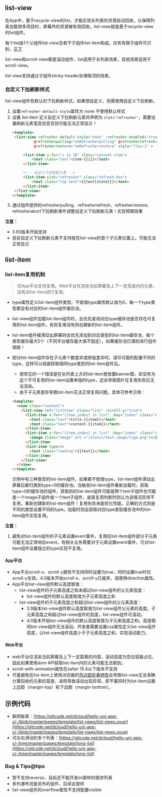 ## list-view

<!-- UTSCOMJSON.list-view.description -->

在App中，基于recycle-view的list，才能实现长列表的资源自动回收，以保障列表加载很多项目时，屏幕外的资源被有效回收。list-view就是基于recycle-view的list组件。

每个list由1个父组件list-view及若干子组件list-item构成。仅有有限子组件可识别，[见下](#children-tags)

list-view和scroll-view都是滚动组件，list适用于长列表场景，其他场景适用于scroll-view。

list-view支持通过子组件sticky-header处理吸顶的场景。

<!-- UTSCOMJSON.list-view.attrubute -->

<!-- UTSCOMJSON.list-view.event -->

<!-- UTSCOMJSON.list-view.example -->

### 自定义下拉刷新样式

list-view组件有默认的下拉刷新样式，如果想自定义，则需使用自定义下拉刷新。

1. 设置`refresher-default-style`属性为 none 不使用默认样式
2. 设置 list-item 定义自定义下拉刷新元素并声明为 `slot="refresher"`，需要设置刷新元素宽高信息否则可能无法正常显示！
   ```html
   <template>
   	<list-view refresher-default-style="none" :refresher-enabled="true" :refresher-triggered="refresherTriggered"
   			 @refresherpulling="onRefresherpulling" @refresherrefresh="onRefresherrefresh"
   			 @refresherrestore="onRefresherrestore" style="flex:1" >

   		<list-item v-for="i in 10" class="content-item">
   			<text class="text">item-{{i}}</text>
   		</list-item>

   		<!-- 自定义下拉刷新元素 -->
   		<list-item slot="refresher" class="refresh-box">
   			<text class="tip-text">{{text[state]}}</text>
   		</list-item>
   	</list-view>
   </template>
   ```
3. 通过组件提供的refresherpulling、refresherrefresh、refresherrestore、refresherabort下拉刷新事件调整自定义下拉刷新元素！实现预期效果

**注意：**
+ 3.93版本开始支持
+ 目前自定义下拉刷新元素不支持放在list-view的首个子元素位置上。可能无法正常显示


<!-- UTSCOMJSON.list-view.compatibility -->

<!-- UTSCOMJSON.list-view.children -->

<!-- UTSCOMJSON.list-view.reference -->

## list-item

<!-- UTSCOMJSON.list-item.description -->

<!-- UTSCOMJSON.list-item.attrubute -->

### list-item复用机制

> 仅App平台支持复用。Web平台仅渲染当前屏幕及上下一定高度内的元素，没有对list-item进行复用。

+ type属性定义list-item组件类型。不赋值type属性默认值为0，每一个type类型都会有对应的list-item组件缓存池。
+ list-view组件加载list-item组件时，会优先查询对应type缓存池是否存在可复用的list-item组件。有则复用没有则创建新的list-item组件。
+ list-item组件被滑动出屏幕则会优先添加到对应类型的list-item缓存池，每个类型缓存最大5个（不同平台缓存最大值不固定），如果缓存池已满则进行组件销毁！
+ 部分list-item组件存在子元素个数差异或排版差异时。请尽可能的配置不同的type，这样可以规避获取相同type类型的list-item组件后。
	* 很常见的一个错误是在长列表上方的list-item里放置banner图，却没有为这个不可复用的list-item设置单独的type，这会导致图片在复用失败后无法渲染。
	* 由于子元素差异导致list-item无法正常复用问题。具体可参考示例：

	```html
	<template>
	  <view class="content">
		<list-view ref="listView" class="list" :scroll-y="true">
		  <list-item v-for="(item,index) in list" :key="index" class="content-item1" type=1>
			<text class="text">title-{{item}}</text>
			<text class="text">content-{{item}}</text>
		  </list-item>
		  <list-item v-for="(item,index) in list" :key="index" class="content-item2" type=2>
		  	<image class="image" src ="/static/test-image/logo.png"></image>
		  </list-item>
		  <list-item type=3>
			<text class="loading">{{text}}</text>
		  </list-item>
		</list-view>
	  </view>
	</template>
	```
	示例中有三种类型的list-item组件。如果都不赋值type，list-item组件滑动出屏幕后都归类到type=0的缓存池。当触发list-item组件重新加载时，获取type=0的缓存池的组件，获取到的list-item组件可能是两个text子组件也可能是一个image子组件或一个text子组件，底层复用判断时则认为该情况异常不复用，重新创建新的list-item组件！复用失败未能优化性能。正确的方式则是不同的类型设置不同的type。加载时则会获取对应type类型缓存池中的list-item组件实现复用。

**注意：**

1. 避免对list-item组件的子元素设置event事件，复用后list-item组件部分子元素可能无法正常响应event，有相关业务需要对子元素设置event事件，可对list-item组件设置独立的type实现不复用。

<!-- UTSCOMJSON.list-item.event -->

<!-- UTSCOMJSON.list-item.example -->

<!-- UTSCOMJSON.list-item.compatibility -->

<!-- UTSCOMJSON.list-item.children -->

<!-- UTSCOMJSON.list-item.reference -->

#### App平台

+ App平台scroll-x、scroll-y属性不支持同时设置为true，同时设置true时仅scroll-y生效。4.0版本开始scroll-x、scroll-y已废弃，请使用direction属性。
+ App平台list-view组件默认高度取值：
	- list-view组件的子元素高度之和未超过list-view组件的父元素高度：
		+ list-view组件的默认高度取值为子元素高度之和
	- list-view组件的子元素高度之和超过list-view组件的父元素高度：
		+ 3.9版本list-view组件默认高度取值为list-view组件父元素的高度。子元素高度之和超过list-view组件的高度，list-view组件可滚动。
		+ 4.0版本开始list-view组件的默认高度取值为子元素高度之和。高度相同list-view组件无法滚动。开发者需要设置css属性定义list-view组件高度，让list-view组件高度小于子元素高度之和，实现滚动能力。

#### Web平台

+ web平台仅渲染当前屏幕及上下一定距离的内容，滚动高度为空白容器占位，因此如果使用dom API获取list-item内的元素可能无法取到。
+ scroll-with-animation属性在safari 15.4以下版本不支持
+ 尽量避免在list-item上使用浏览器的[外边距折叠特性](https://developer.mozilla.org/zh-CN/docs/Web/CSS/CSS_box_model/Mastering_margin_collapsing)会导致list-view无法准确计算回收的元素的高度，进而导致滚动出现异常。即不要同时为list-item设置上边距（margin-top）和下边距（margin-bottom）。

## 示例代码

- 联网联表：[https://gitcode.net/dcloud/hello-uni-app-x/-/blob/master/pages/template/list-news/list-news.uvue](https://gitcode.net/dcloud/hello-uni-app-x/-/blob/master/pages/template/list-news/list-news.uvue)
- 可左右滑动的多个列表：[https://gitcode.net/dcloud/hello-uni-app-x/-/tree/master/pages/template/long-list](https://gitcode.net/dcloud/hello-uni-app-x/-/tree/master/pages/template/long-list)


### Bug & Tips@tips

- 暂不支持reverse，目前还不能开发im那样的倒序列表
- 多列瀑布流是另外的组件，后续会提供
- list-view组件的overflow属性不支持配置visible
